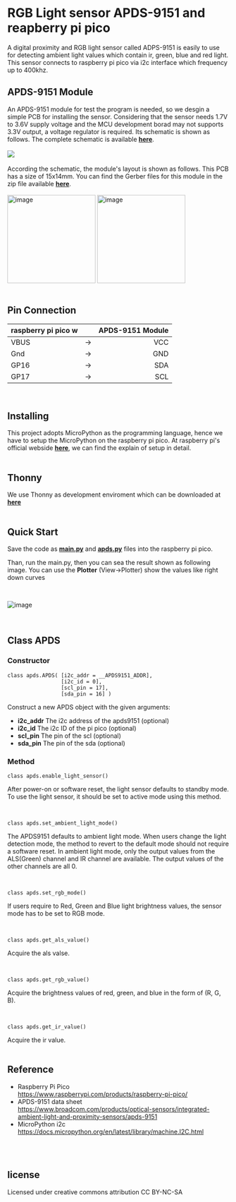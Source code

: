 # RGB Light sensor APDS-9151 and reapberry pi pico
A digital proximity and RGB light sensor called ADPS-9151 is easily to use for detecting ambient light values which contain ir, green, blue and red light. This  sensor connects to raspberry pi pico via i2c interface which frequency up to 400khz.

## APDS-9151 Module
An APDS-9151 module for test the program is needed, so we desgin a simple PCB for installing the sensor. 
Considering that the sensor needs 1.7V to 3.6V supply voltage and the MCU development borad may not supports 3.3V output, a voltage regulator is required.
Its schematic is shown as follows. The complete schematic is available [__here__](./PCB/APDS9151_Module.pdf).
<br>
<br>
![](./img/sch.png)
<br>
<br>
According the schematic, the module's layout is shown as follows. This PCB has a size of 15x14mm. You can find the Gerber files for this module in the zip file available [__here__](./PCB/gerber.zip).
<br>
<br>
<img src="./img/PCB_f.png" alt="image" width="200" height="auto">
<img src="./img/PCB_b.png" alt="image" width="200" height="auto">
<br>
<br>

## Pin Connection
| raspberry pi pico w | | APDS-9151 Module|
| :--- | :---: |---: |
| VBUS | -> | VCC |
| Gnd | -> | GND |
| GP16 | -> | SDA |
| GP17 | -> | SCL |
<br>

## Installing
This project adopts MicroPython as the programming language, hence we have to setup the MicroPython on the raspberry pi pico. At raspberry pi's official webside [__here__](https://www.raspberrypi.com/documentation/microcontrollers/micropython.html), we can find the explain of setup in detail.
<br>
<br>

## Thonny
We use Thonny as development enviroment which can be downloaded at [__here__](https://thonny.org/)
<br><br>

## Quick Start
Save the code as [__main.py__](./main.py) and [__apds.py__](./apds.py) files into the raspberry pi pico.


Than, run the main.py, then you can sea the result shown as following image. You can use the __Plotter__ (View->Plotter) show the values like right down curves

<br>

![image](./img/result.png)

<br>

## Class APDS
### Constructor

    class apds.APDS( [i2c_addr = __APDS9151_ADDR],
                     [i2c_id = 0],
                     [scl_pin = 17],
                     [sda_pin = 16] )

Construct a new APDS object with the given arguments:
* __i2c_addr__ The i2c address of the apds9151 (optional)
* __i2c_id__ The i2c ID of the pi pico (optional)
* __scl_pin__ The pin of the scl (optional)
* __sda_pin__ The pin of the sda (optional)

### Method

    class apds.enable_light_sensor()
After power-on or software reset, the light sensor defaults to standby mode. To use the light sensor, it should be set to active mode using this method.

<br>

    class apds.set_ambient_light_mode()

The APDS9151 defaults to ambient light mode. When users change the light detection mode, the method to revert to the default mode should not require a software reset. In ambient light mode, only the output values from the ALS(Green) channel and IR channel are available. The output values of the other channels are all 0.

<br>

    class apds.set_rgb_mode()

 If users require to Red, Green and Blue light brightness values, the sensor mode has to be set to RGB mode.


<br>

    class apds.get_als_value()

Acquire the als valse.


<br>

    class apds.get_rgb_value()

Acquire the brightness values of red, green, and blue in the form of (R, G, B).

<br>

    class apds.get_ir_value()

Acquire the ir value.
<br>
<br>

## Reference
* Raspberry Pi Pico <br>
https://www.raspberrypi.com/products/raspberry-pi-pico/
* APDS-9151 data sheet<br>
https://www.broadcom.com/products/optical-sensors/integrated-ambient-light-and-proximity-sensors/apds-9151
* MicroPython i2c<br>
https://docs.micropython.org/en/latest/library/machine.I2C.html
<br>
<br>

## license
Licensed under creative commons attribution CC BY-NC-SA
